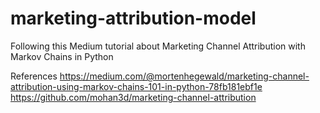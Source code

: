 # marketing-attribution-model

Following this Medium tutorial about Marketing Channel Attribution with Markov Chains in Python

References
https://medium.com/@mortenhegewald/marketing-channel-attribution-using-markov-chains-101-in-python-78fb181ebf1e
https://github.com/mohan3d/marketing-channel-attribution
